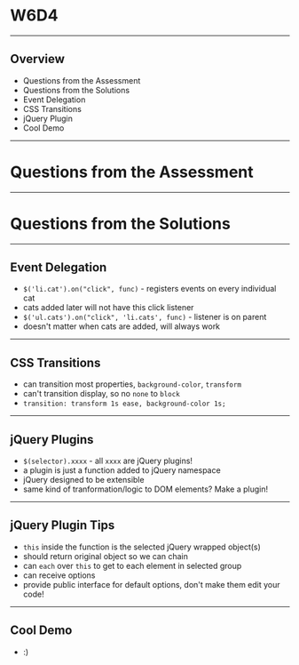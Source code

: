 # W6D4

---

## Overview
+ Questions from the Assessment
+ Questions from the Solutions
+ Event Delegation
+ CSS Transitions
+ jQuery Plugin
+ Cool Demo

---

# Questions from the Assessment

---

# Questions from the Solutions

---

## Event Delegation
+ `$('li.cat').on("click", func)` - registers events on every individual cat
+ cats added later will not have this click listener
+ `$('ul.cats').on("click", 'li.cats', func)` - listener is on parent
+ doesn't matter when cats are added, will always work

---

## CSS Transitions
+ can transition most properties, `background-color`, `transform`
+ can't transition display, so no `none` to `block`
+ `transition: transform 1s ease, background-color 1s;`

---

## jQuery Plugins
+ `$(selector).xxxx` - all `xxxx` are jQuery plugins!
+ a plugin is just a function added to jQuery namespace
+ jQuery designed to be extensible
+ same kind of tranformation/logic to DOM elements? Make a plugin!

---

## jQuery Plugin Tips
+ `this` inside the function is the selected jQuery wrapped object(s)
+ should return original object so we can chain
+ can `each` over `this` to get to each element in selected group
+ can receive options
+ provide public interface for default options, don't make them edit your code!

---



## Cool Demo
+ :)
